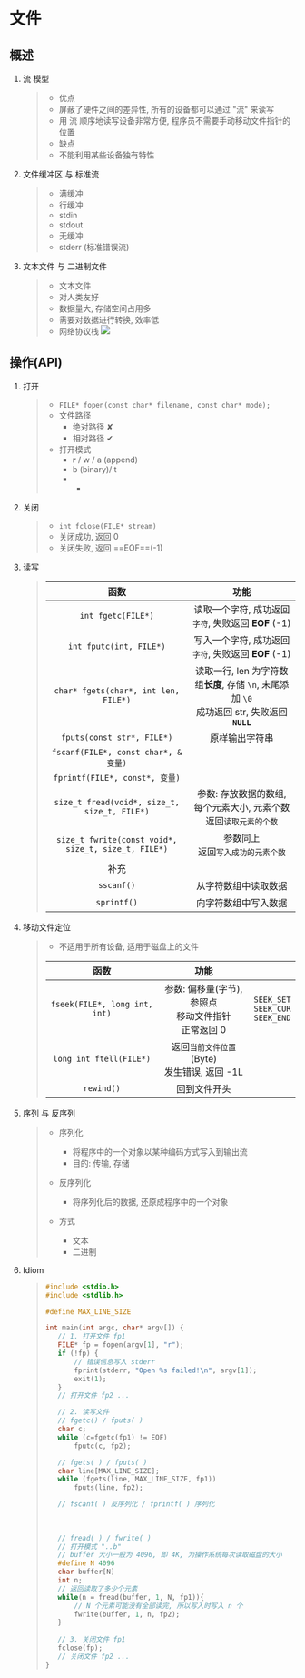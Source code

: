 # 文件

## 概述

1. 流 模型

   >- 优点	
   >  - 屏蔽了硬件之间的差异性, 所有的设备都可以通过 "流" 来读写	
   >  - 用 流 顺序地读写设备非常方便, 程序员不需要手动移动文件指针的位置	
   >- 缺点
   >  - 不能利用某些设备独有特性

1. 文件缓冲区 与 标准流

   >- 满缓冲
   >- 行缓冲
   >  - stdin
   >  - stdout
   >- 无缓冲
   >  - stderr (标准错误流)

1. 文本文件 与 二进制文件

   >- 文本文件
   >  - 对人类友好
   >  - 数据量大, 存储空间占用多
   >  - 需要对数据进行转换, 效率低
   >- 网络协议栈
   >  ![](https://xiao060.oss-cn-hangzhou.aliyuncs.com/md/20230725172945.png)
   >
   >

## 操作(API)

1. 打开

   > - `FILE* fopen(const char* filename, const char* mode);`
   > - 文件路径
   >   - 绝对路径 ✘
   >   - 相对路径 ✔
   > - 打开模式
   >   - **r** / w / a (append)
   >   - b (binary)/ t
   >   - +

1. 关闭

   > - `int fclose(FILE* stream)`
   > - 关闭成功, 返回 0
   > - 关闭失败, 返回 ==EOF==(-1)

1. 读写

   > |                        函数                         |                             功能                             |
   > | :-------------------------------------------------: | :----------------------------------------------------------: |
   > |                 `int fgetc(FILE*)`                  |     读取一个字符, 成功返回`字符`, 失败返回 **EOF** (-1)      |
   > |               `int fputc(int, FILE*)`               |     写入一个字符, 成功返回`字符`, 失败返回 **EOF** (-1)      |
   > |        `char* fgets(char*, int len, FILE*)`         | 读取一行, len 为字符数组**长度**, 存储 `\n`, 末尾添加 `\0`  <br>成功返回 str, 失败返回 **`NULL`** |
   > |             `fputs(const str*, FILE*)`              |                        原样输出字符串                        |
   > |         `fscanf(FILE*, const char*, &变量)`         |                                                              |
   > |           `fprintf(FILE*, const*, 变量)`            |                                                              |
   > |    `size_t fread(void*, size_t, size_t, FILE*)`     | 参数: 存放数据的数组, 每个元素大小, 元素个数<br>返回`读取元素的个数` |
   > | `size_t fwrite(const void*, size_t, size_t, FILE*)` |             参数同上<br>返回`写入成功的元素个数`             |
   > |                        补充                         |                                                              |
   > |                     `sscanf()`                      |                     从字符数组中读取数据                     |
   > |                     `sprintf()`                     |                     向字符数组中写入数据                     |

1. 移动文件定位

   > - 不适用于所有设备, 适用于磁盘上的文件
   >
   >|             函数              |                           功能                           |                                        |
   >| :---------------------------: | :------------------------------------------------------: | -------------------------------------- |
   >| `fseek(FILE*, long int, int)` | 参数: 偏移量(字节), 参照点<br>移动文件指针<br>正常返回 0 | `SEEK_SET`<br>`SEEK_CUR`<br>`SEEK_END` |
   >|    `long int ftell(FILE*)`    |     返回`当前文件位置` (Byte)<br>发生错误, 返回 -1L      |                                        |
   >|          `rewind()`           |                       回到文件开头                       |                                        |

1. 序列 与 反序列

   > - 序列化
   >
   >   - 将程序中的一个对象以某种编码方式写入到输出流
   >   - 目的: 传输, 存储
   >
   > - 反序列化
   >
   >   - 将序列化后的数据, 还原成程序中的一个对象
   >
   > - 方式
   >
   >   - 文本
   >   - 二进制

1. Idiom

   >```c
   >#include <stdio.h>
   >#include <stdlib.h>
   >
   >#define MAX_LINE_SIZE
   >
   >int main(int argc, char* argv[]) {
   >	// 1. 打开文件 fp1
   >	FILE* fp = fopen(argv[1], "r");
   >	if (!fp) {
   >        // 错误信息写入 stderr
   >		fprint(stderr, "Open %s failed!\n", argv[1]);
   >		exit(1);
   >	}
   >    // 打开文件 fp2 ...
   >
   >	// 2. 读写文件
   >    // fgetc() / fputs( )
   >    char c;
   >    while (c=fgetc(fp1) != EOF)
   >        fputc(c, fp2);
   >
   >    // fgets( ) / fputs( )
   >    char line[MAX_LINE_SIZE];
   >    while (fgets(line, MAX_LINE_SIZE, fp1))
   >        fputs(line, fp2);
   >
   >    // fscanf( ) 反序列化 / fprintf( ) 序列化
   >    
   >    
   >    
   >    // fread( ) / fwrite( )
   >    // 打开模式 "..b"
   >    // buffer 大小一般为 4096, 即 4K, 为操作系统每次读取磁盘的大小
   >    #define N 4096
   >    char buffer[N]
   >    int n;
   >    // 返回读取了多少个元素
   >    while(n = fread(buffer, 1, N, fp1)){
   >        // N 个元素可能没有全部读完, 所以写入时写入 n 个
   >        fwrite(buffer, 1, n, fp2);
   >    } 
   >    
   >	// 3. 关闭文件 fp1
   >	fclose(fp);
   >    // 关闭文件 fp2 ...
   >}
   >```
